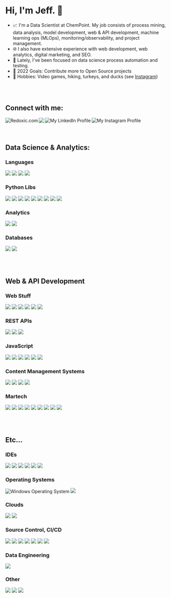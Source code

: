 # Hi, I'm Jeff. 👋

- 📈 I'm a Data Scientist at ChemPoint. My job consists of process mining, data analysis, model development, web & API development, machine learning ops (MLOps), monitoring/observability, and project management.
- 🌐 I also have extensive experience with web development, web analytics, digital marketing, and SEO.
- 🧪 Lately, I've been focused on data science process automation and testing.
- 🥅 2022 Goals: Contribute more to Open Source projects
- 🥾 Hobbies: Video games, hiking, turkeys, and ducks (see [Instagram][instagram])

<br><br>
## Connect with me:
[<img align="left" alt="Redoxic.com" src="https://img.shields.io/badge/REDOXIC-1a99aa?style=for-the-badge&logoColor=white" />][website]
[<img align="left" src="https://img.shields.io/badge/Twitter-1DA1F2?style=for-the-badge&logo=twitter&logoColor=white" />][twitter]
[<img align="left" alt="My LinkedIn Profile" src="https://img.shields.io/badge/LinkedIn-0A66C2?style=for-the-badge&logo=linkedin&logoColor=white" />][linkedin]
[<img align="left" alt="My Instagram Profile" src="https://img.shields.io/badge/Instagram-E4405F?style=for-the-badge&logo=instagram&logoColor=white" />][instagram]


<br><br><br>
## Data Science & Analytics:
### Languages
<p>
  <img src="https://img.shields.io/badge/Python-3776AB?style=for-the-badge&logo=python&logoColor=white" />
  <img src="https://img.shields.io/badge/SQL-gray?style=for-the-badge&logo=databricks&logoColor=white" />
  <img src="https://img.shields.io/badge/r-276DC3?style=for-the-badge&logo=r&logoColor=white" />
  <img src="https://img.shields.io/badge/C%23-239120?style=for-the-badge&logo=c-sharp&logoColor=white" />
 </p>
 
### Python Libs
 <p>
  <img src="https://img.shields.io/badge/scikit%20learn-F7931E?style=for-the-badge&logo=scikitlearn&logoColor=white" />
  <img src="https://img.shields.io/badge/pandas-150458?style=for-the-badge&logo=pandas&logoColor=white" />
  <img src="https://img.shields.io/badge/Numpy-013243?style=for-the-badge&logo=numpy&logoColor=white" />
  <img src="https://img.shields.io/badge/H2O.ai-fec925?style=for-the-badge&logoColor=white" />
  <img src="https://img.shields.io/badge/Selenium-43B02A?style=for-the-badge&logo=selenium&logoColor=white" />
  <img src="https://img.shields.io/badge/Matplotlib-11557c?style=for-the-badge&logoColor=white" />
  <img src="https://img.shields.io/badge/Seaborn-4c72b0?style=for-the-badge&logoColor=white" />
  <img src="https://img.shields.io/badge/PyPi-3775A9?style=for-the-badge&logo=pypi&logoColor=white" />
  <img src="https://img.shields.io/badge/Apache%20Spark-E25A1C?style=for-the-badge&logo=apachespark&logoColor=white" />
  </p>
  
### Analytics
  <p>
  <img src="https://img.shields.io/badge/Power%20BI-F2C811?style=for-the-badge&logo=powerbi&logoColor=white" />
  <img src="https://img.shields.io/badge/Google%20Analytics-E37400?style=for-the-badge&logo=googleanalytics&logoColor=white" />
  </p>
  
 ### Databases
 <p>
  <img src="https://img.shields.io/badge/Microsoft%20SQL%20Server-CC2927?style=for-the-badge&logo=microsoftsqlserver&logoColor=white" />
  <img src="https://img.shields.io/badge/Azure%20SQL-0078D4?style=for-the-badge&logo=microsoftazure&logoColor=white" />
  </p>


<br><br>
## Web & API Development
### Web Stuff
<p>
  <img src="https://img.shields.io/badge/.NET-512BD4?style=for-the-badge&logo=dotnet&logoColor=white" />
<img src="https://img.shields.io/badge/HTML5-E34F26?style=for-the-badge&logo=html5&logoColor=white" />
<img src="https://img.shields.io/badge/CSS3-1572B6?style=for-the-badge&logo=css3&logoColor=white" />
<img src="https://img.shields.io/badge/Bootstrap-563D7C?style=for-the-badge&logo=bootstrap&logoColor=white" />
<img src="https://img.shields.io/badge/PHP-777BB4?style=for-the-badge&logo=php&logoColor=white" />
<img src="https://img.shields.io/badge/json-5E5C5C?style=for-the-badge&logo=json&logoColor=white" />
  </p>
  
### REST APIs
  <p>
  <img src="https://img.shields.io/badge/.NET-512BD4?style=for-the-badge&logo=dotnet&logoColor=white" />
  <img src="https://img.shields.io/badge/Azure Functions-0062AD?style=for-the-badge&logo=azurefunctions&logoColor=white" />
  <img src="https://img.shields.io/badge/Flask-000000?style=for-the-badge&logo=flask&logoColor=white" />
  </p>
  
### JavaScript
  <p>
  <img src="https://img.shields.io/badge/JavaScript-323330?style=for-the-badge&logo=javascript&logoColor=F7DF1E" />
    <img src="https://img.shields.io/badge/Chart.JS-FF6384?style=for-the-badge&logo=chartdotjs&logoColor=white"/>
  <img src="https://img.shields.io/badge/D3.js-F9A03C?style=for-the-badge&logo=d3dotjs&logoColor=white" />
<img src="https://img.shields.io/badge/jQuery-0769AD?style=for-the-badge&logo=jquery&logoColor=white" />
   <img src="https://img.shields.io/badge/React-20232A?style=for-the-badge&logo=react&logoColor=61DAFB" />
  <img src="https://img.shields.io/badge/Gatsby-663399?style=for-the-badge&logo=gatsby&logoColor=white" />
  </p>
  
### Content Management Systems
  <p>
  <img src="https://img.shields.io/badge/Kentico-F05A22?style=for-the-badge&logo=kentico&logoColor=white" />
  <img src="https://img.shields.io/badge/Magento-EE672F?style=for-the-badge&logo=magento&logoColor=white" />
  <img src="https://img.shields.io/badge/Strapi-2F2E8B?style=for-the-badge&logo=strapi&logoColor=white" />
  <img src="https://img.shields.io/badge/Contentful-2478CC?style=for-the-badge&logo=contentful&logoColor=white" />
  </p>
  
### Martech
  <p>
  <img src="https://img.shields.io/badge/Google%20Optimize-B366F6?style=for-the-badge&logo=googleoptimize&logoColor=white" />
  <img src="https://img.shields.io/badge/Google%20Tag%20Manager-246FDB?style=for-the-badge&logo=googletagmanager&logoColor=white" />
    <img src="https://img.shields.io/badge/Marketo-5C4C9F?style=for-the-badge&logo=marketo&logoColor=white" />
    <img src="https://img.shields.io/badge/Google%20Ads-4285F4?style=for-the-badge&logo=googleads&logoColor=white" />
    <img src="https://img.shields.io/badge/Google%20Search%20Console-458CF5?style=for-the-badge&logo=googlesearchconsole&logoColor=white" />
  <img src="https://img.shields.io/badge/Microsoft%20Dynamics%20CRM-002050?style=for-the-badge&logo=dynamics365&logoColor=white" />
  <img src="https://img.shields.io/badge/Infinity%20Call%20Tracking-E73389?style=for-the-badge&logoColor=white" />
  <img src="https://img.shields.io/badge/Bizible-4C50CC?style=for-the-badge&logoColor=white" />
  <img src="https://img.shields.io/badge/Genesys-FF4F1F?style=for-the-badge&logoColor=white" />
  </p>


<br><br>
## Etc...
### IDEs
<p>
 <img src="https://img.shields.io/badge/Visual_Studio_Code-0078D4?style=for-the-badge&logo=visual%20studio%20code&logoColor=white" />
  <img src="https://img.shields.io/badge/Visual_Studio-5C2D91?style=for-the-badge&logo=visual%20studio&logoColor=white" />
  <img src="https://img.shields.io/badge/Jupyter-F37626?style=for-the-badge&logo=jupyter&logoColor=white" />
 <img src="https://img.shields.io/badge/Notepad++-90E59A?style=for-the-badge&logo=notepadplusplus&logoColor=gray" />
  <img src="https://img.shields.io/badge/rstudio-75AADB?style=for-the-badge&logo=rstudio&logoColor=white" />
  <img src="https://img.shields.io/badge/Windows%20Terminal-4D4D4D?style=for-the-badge&logo=windowsterminal&logoColor=white" />
 </p>
 
### Operating Systems
<p>
  <img alt="Windows Operating System" src="https://img.shields.io/badge/Windows-0078D6?style=for-the-badge&logo=windows&logoColor=white" />
  <img src="https://img.shields.io/badge/Ubuntu-E95420?style=for-the-badge&logo=ubuntu&logoColor=white" />
  
  </p>
  
### Clouds
 <p>
  <img src="https://img.shields.io/badge/Microsoft%20Azure-0078D4?style=for-the-badge&logo=microsoftazure&logoColor=white" />
  <img src="https://img.shields.io/badge/Google%20Cloud-4285F4?style=for-the-badge&logo=googlecloud&logoColor=white" />
  </p>
  
### Source Control, CI/CD
<p>
  <img src="https://img.shields.io/badge/Git-F05032?style=for-the-badge&logo=git&logoColor=white" />
  <img src="https://img.shields.io/badge/Azure Devops-0078D7?style=for-the-badge&logo=azuredevops&logoColor=white" />
  <img src="https://img.shields.io/badge/Azure%20ML-0078D4?style=for-the-badge&logo=microsoftazure&logoColor=white" />
  <img src="https://img.shields.io/badge/Azure%20Pipelines-2560E0?style=for-the-badge&logo=azurepipelines&logoColor=white" />
  <img src="https://img.shields.io/badge/Azure%20Artifacts-CB2E6D?style=for-the-badge&logo=azureartifacts&logoColor=white" />
  <img src="https://img.shields.io/badge/TeamCity-000000?style=for-the-badge&logo=teamcity&logoColor=white" />
  <img src="https://img.shields.io/badge/Octopus%20Deploy-2F93E0?style=for-the-badge&logo=octopusdeploy&logoColor=white" />
</p>
  
 ### Data Engineering
 <p>
  <img src="https://img.shields.io/badge/Apache%20Airflow-017CEE?style=for-the-badge&logo=apacheairflow&logoColor=white" />
  </p>
 
  
  
### Other
<p>
  <img src="https://img.shields.io/badge/obs%20studio-302E31?style=for-the-badge&logo=obsstudio&logoColor=white" />
  <img src="https://img.shields.io/badge/Adobe%20Illustrator-FF9A00?style=for-the-badge&logo=adobeillustrator&logoColor=white" />
  <img src="https://img.shields.io/badge/Adobe%20Premier%20Pro-9999FF?style=for-the-badge&logo=adobepremierepro&logoColor=white" />
  </p>

<br />
<br />

[website]: https://www.redoxic.com
[twitter]: https://twitter.com/jeffsdata
[instagram]: https://instagram.com/jeffanderz
[linkedin]: https://www.linkedin.com/in/jandrson/
